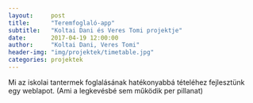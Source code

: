 ```yaml
---
layout:     post
title:      "Teremfoglaló-app"
subtitle:   "Koltai Dani és Veres Tomi projektje"
date:       2017-04-19 12:00:00
author:     "Koltai Dani, Veres Tomi"
header-img: "img/projektek/timetable.jpg"
categories: projektek
---
```


Mi az iskolai tantermek foglalásának hatékonyabbá tételéhez fejlesztünk egy weblapot. (Ami a legkevésbé sem működik per pillanat)